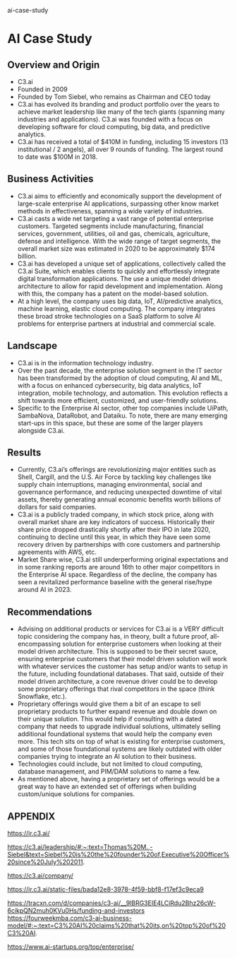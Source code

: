 ai-case-study
# AI Case Study

## Overview and Origin

-   C3.ai
-	Founded in 2009
-	Founded by Tom Siebel, who remains as Chairman and CEO today
-	C3.ai has evolved its branding and product portfolio over the years to achieve market leadership like many of the tech giants (spanning many industries and applications).  C3.ai was founded with a focus on developing software for cloud computing, big data, and predictive analytics.
-	C3.ai has received a total of $410M in funding, including 15 investors (13 institutional / 2 angels), all over 9 rounds of funding.  The largest round to date was $100M in 2018.

## Business Activities

-	C3.ai aims to efficiently and economically support the development of large-scale enterprise AI applications, surpassing other know market methods in effectiveness, spanning a wide variety of industries.
-	C3.ai casts a wide net targeting a vast range of potential enterprise customers.  Targeted segments include manufacturing, financial services, government, utilities, oil and gas, chemicals, agriculture, defense and intelligence. With the wide range of target segments, the overall market size was estimated in 2020 to be approximately $174 billion.
-	C3.ai has developed a unique set of applications, collectively called the C3.ai Suite, which enables clients to quickly and effortlessly integrate digital transformation applications.  The use a unique model driven architecture to allow for rapid development and implementation. Along with this, the company has a patent on the model-based solution. 
-	At a high level, the company uses big data, IoT, AI/predictive analytics, machine learning, elastic cloud computing.  The company integrates these broad stroke technologies on a SaaS platform to solve AI problems for enterprise partners at industrial and commercial scale.

## Landscape

-  C3.ai is in the information technology industry.
-  Over the past decade, the enterprise solution segment in the IT sector has been transformed by the adoption of cloud computing, AI and ML, with a focus on enhanced cybersecurity, big data analytics, IoT integration, mobile technology, and automation. This evolution reflects a shift towards more efficient, customized, and user-friendly solutions.
-  Specific to the Enterprise AI sector, other top companies include UiPath, SambaNova, DataRobot, and Dataiku.  To note, there are many emerging start-ups in this space, but these are some of the larger players alongside C3.ai.

## Results

-  Currently, C3.ai’s offerings are revolutionizing major entities such as Shell, Cargill, and the U.S. Air Force by tackling key challenges like supply chain interruptions, managing environmental, social and governance performance, and reducing unexpected downtime of vital assets, thereby generating annual economic benefits worth billions of dollars for said companies.
-  C3.ai is a publicly traded company, in which stock price, along with overall market share are key indicators of success.  Historically their share price dropped drastically shortly after their IPO in late 2020, continuing to decline until this year, in which they have seen some recovery driven by partnerships with core customers and partnership agreements with AWS, etc.   
-  Market Share wise, C3.ai still underperforming original expectations and in some ranking reports are around 16th to other major competitors in the Enterprise AI space.  Regardless of the decline, the company has seen a revitalized performance baseline with the general rise/hype around AI in 2023.  

## Recommendations

-  Advising on additional products or services for C3.ai is a VERY difficult topic considering the company has, in theory, built a future proof, all-encompassing solution for enterprise customers when looking at their model driven architecture.  This is supposed to be their secret sauce, ensuring enterprise customers that their model driven solution will work with whatever services the customer has setup and/or wants to setup in the future, including foundational databases.  That said, outside of their model driven architecture, a core revenue driver could be to develop some proprietary offerings that rival competitors in the space (think Snowflake, etc.).
-  Proprietary offerings would give them a bit of an escape to sell proprietary products to further expand revenue and double down on their unique solution.  This would help if consulting with a dated company that needs to upgrade individual solutions, ultimately selling additional foundational systems that would help the company even more.  This tech sits on top of what is existing for enterprise customers, and some of those foundational systems are likely outdated with older companies trying to integrate an AI solution to their business. 
-  Technologies could include, but not limited to cloud computing, database management, and PIM/DAM solutions to name a few.
-  As mentioned above, having a proprietary set of offerings would be a great way to have an extended set of offerings when building custom/unique solutions for companies.  

## APPENDIX

https://ir.c3.ai/

https://c3.ai/leadership/#:~:text=Thomas%20M.,-Siebel&text=Siebel%20is%20the%20founder%20of,Executive%20Officer%20since%20July%202011.

https://c3.ai/company/

https://ir.c3.ai/static-files/bada12e8-3978-4f59-bbf8-f17ef3c9eca9

https://tracxn.com/d/companies/c3-ai/__9lBRG3EIE4LCiRdu2Bhz26cW-6cikpQN2muh0KVu0Hs/funding-and-investors
https://fourweekmba.com/c3-ai-business-model/#:~:text=C3%20AI%20claims%20that%20its,on%20top%20of%20C3%20AI.

https://www.ai-startups.org/top/enterprise/
